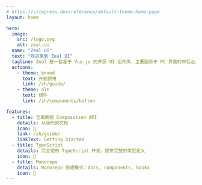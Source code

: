```yaml
---
# https://vitepress.dev/reference/default-theme-home-page
layout: home

hero:
  image:
    src: /logo.svg
    alt: zeal-ui
  name: "Zeal UI"
  text: "欢迎来到 Zeal UI"
  tagline: Zeal 是一套基于 Vue.js 的开源 UI 组件库，主要服务于 PC 界面的中后台产品。
  actions:
    - theme: brand
      text: 开始使用
      link: /zh/guide/
    - theme: alt
      text: 组件
      link: /zh/components/button

features:
  - title: 全面拥抱 Composition API
    details: 从源码到文档
    icon: 🧩
    link: /zh/guide/
    linkText: Getting Started
  - title: TypeScript
    details: 完全使用 TypeScript 开发，提供完整的类型定义
    icon: 🙌
  - title: Monorepo
    details: Monorepo 管理模式：docs, components, hooks
    icon: 🧶
---
```


